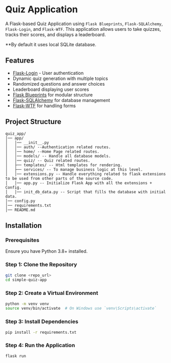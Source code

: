 # Quiz Application

A Flask-based Quiz Application using `Flask Blueprints`, `Flask-SQLAlchemy`, `Flask-Login`, and `Flask-WTF`.
This application allows users to take quizzes, tracks their scores, and displays a leaderboard.

**By default it uses local SQLite database.

## Features
- [Flask-Login](https://flask-login.readthedocs.io/en/latest/) - User authentication 
- Dynamic quiz generation with multiple topics
- Randomized questions and answer choices
- Leaderboard displaying user scores
- [Flask Blueprints](https://flask.palletsprojects.com/en/stable/blueprints/) for modular structure
- [Flask-SQLAlchemy](https://flask-sqlalchemy.readthedocs.io/en/stable/quickstart/) for database management
- [Flask-WTF](https://flask.palletsprojects.com/en/stable/patterns/wtforms/) for handling forms

## Project Structure
```plaintext
quiz_app/
│── app/
│   │── __init__.py
│   │── auth/ --Authentication related routes.
│   │── home/ --Home Page related routes.
│   │── models/ -- Handle all database models.
│   │── quiz/ -- Quiz related routes.
│   ├── templates/ -- Html templates for rendering.
│   ├── services/ -- To manage business logic at this level.
│   │── extensions.py -- Handle everything related to flask extensions to be used from other parts of the source code.
│   │── app.py -- Initialize Flask App with all the extensions + Config.
│   │── init_db_data.py -- Script that fills the database with initial data.
│── config.py
│── requirements.txt
│── README.md
```

## Installation
### Prerequisites
Ensure you have Python 3.8+ installed.

### Step 1: Clone the Repository
```bash
git clone <repo_url>
cd simple-quiz-app
```

### Step 2: Create a Virtual Environment
```bash
python -m venv venv
source venv/bin/activate  # On Windows use `venv\Scripts\activate`
```

### Step 3: Install Dependencies
```bash
pip install -r requirements.txt
```

### Step 4: Run the Application
```bash
flask run
```

